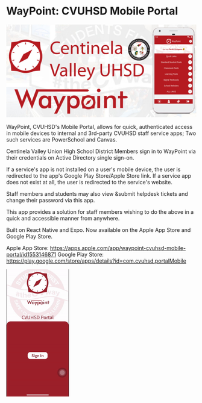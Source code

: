 # WayPoint: CVUHSD Mobile Portal
![Way Point Feature Graphic](./distribution-assets/WayPoint---Feature-Graphic.jpg)

WayPoint, CVUHSD's Mobile Portal, allows for quick, authenticated access in mobile devices to internal and 3rd-party CVUHSD staff service apps; Two such services are PowerSchool and Canvas.  

Centinela Valley Union High School District Members sign in to WayPoint via their credentials on Active Directory single sign-on.   

If a service's app is not installed on a user's mobile device, the user is redirected to the app's Google Play Store/Apple Store link. If a service app does not exist at all, the user is redirected to the service's website.

Staff members and students may also view &submit helpdesk tickets and change their password via this app.

This app provides a solution for staff members wishing to do the above in a quick and accessible manner from anywhere.  

Built on React Native and Expo. Now available on the Apple App Store and Google Play Store.

Apple App Store: https://apps.apple.com/app/waypoint-cvuhsd-mobile-portal/id1553146871
Google Play Store: https://play.google.com/store/apps/details?id=com.cvuhsd.portalMobile

![WayPoint Demo](./demo.gif)
